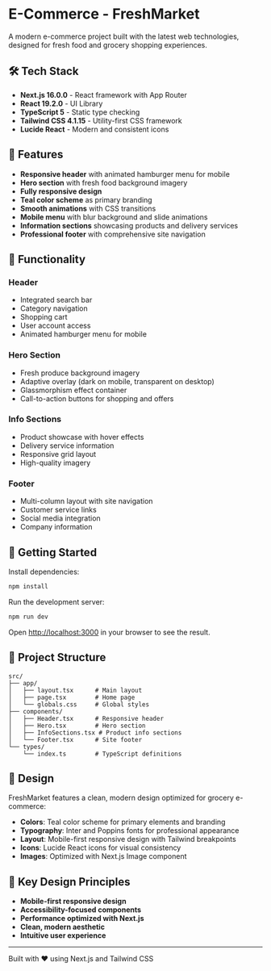# E-Commerce - FreshMarket

A modern e-commerce project built with the latest web technologies, designed for fresh food and grocery shopping experiences.

## 🛠️ Tech Stack

- **Next.js 16.0.0** - React framework with App Router
- **React 19.2.0** - UI Library
- **TypeScript 5** - Static type checking
- **Tailwind CSS 4.1.15** - Utility-first CSS framework
- **Lucide React** - Modern and consistent icons

## 🚀 Features

- **Responsive header** with animated hamburger menu for mobile
- **Hero section** with fresh food background imagery
- **Fully responsive design**
- **Teal color scheme** as primary branding
- **Smooth animations** with CSS transitions
- **Mobile menu** with blur background and slide animations
- **Information sections** showcasing products and delivery services
- **Professional footer** with comprehensive site navigation

## 📱 Functionality

### Header
- Integrated search bar
- Category navigation
- Shopping cart
- User account access
- Animated hamburger menu for mobile

### Hero Section
- Fresh produce background imagery
- Adaptive overlay (dark on mobile, transparent on desktop)
- Glassmorphism effect container
- Call-to-action buttons for shopping and offers

### Info Sections
- Product showcase with hover effects
- Delivery service information
- Responsive grid layout
- High-quality imagery

### Footer
- Multi-column layout with site navigation
- Customer service links
- Social media integration
- Company information

## 🏁 Getting Started

Install dependencies:

```bash
npm install
```

Run the development server:

```bash
npm run dev
```

Open [http://localhost:3000](http://localhost:3000) in your browser to see the result.

## 📂 Project Structure

```
src/
├── app/
│   ├── layout.tsx      # Main layout
│   ├── page.tsx        # Home page
│   └── globals.css     # Global styles
├── components/
│   ├── Header.tsx      # Responsive header
│   ├── Hero.tsx        # Hero section
│   ├── InfoSections.tsx # Product info sections
│   └── Footer.tsx      # Site footer
└── types/
    └── index.ts        # TypeScript definitions
```

## 🎨 Design

FreshMarket features a clean, modern design optimized for grocery e-commerce:
- **Colors**: Teal color scheme for primary elements and branding
- **Typography**: Inter and Poppins fonts for professional appearance
- **Layout**: Mobile-first responsive design with Tailwind breakpoints
- **Icons**: Lucide React icons for visual consistency
- **Images**: Optimized with Next.js Image component

## 🌟 Key Design Principles

- **Mobile-first responsive design**
- **Accessibility-focused components**
- **Performance optimized with Next.js**
- **Clean, modern aesthetic**
- **Intuitive user experience**

---

Built with ❤️ using Next.js and Tailwind CSS
